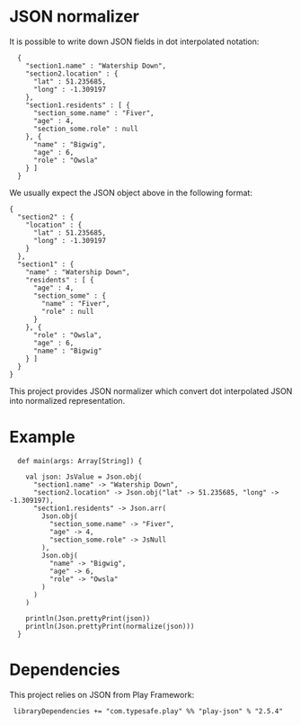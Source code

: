 
# JSON normalizer

It is possible to write down JSON fields in dot interpolated notation:

      {
        "section1.name" : "Watership Down",
        "section2.location" : {
          "lat" : 51.235685,
          "long" : -1.309197
        },
        "section1.residents" : [ {
          "section_some.name" : "Fiver",
          "age" : 4,
          "section_some.role" : null
        }, {
          "name" : "Bigwig",
          "age" : 6,
          "role" : "Owsla"
        } ]
      }
      
We usually expect the JSON object above in the following format:

    {
      "section2" : {
        "location" : {
          "lat" : 51.235685,
          "long" : -1.309197
        }
      },
      "section1" : {
        "name" : "Watership Down",
        "residents" : [ {
          "age" : 4,
          "section_some" : {
            "name" : "Fiver",
            "role" : null
          }
        }, {
          "role" : "Owsla",
          "age" : 6,
          "name" : "Bigwig"
        } ]
      }
    }
    
This project provides JSON normalizer which convert dot interpolated 
JSON into normalized representation.

# Example 

      def main(args: Array[String]) {
    
        val json: JsValue = Json.obj(
          "section1.name" -> "Watership Down",
          "section2.location" -> Json.obj("lat" -> 51.235685, "long" -> -1.309197),
          "section1.residents" -> Json.arr(
            Json.obj(
              "section_some.name" -> "Fiver",
              "age" -> 4,
              "section_some.role" -> JsNull
            ),
            Json.obj(
              "name" -> "Bigwig",
              "age" -> 6,
              "role" -> "Owsla"
            )
          )
        )
    
        println(Json.prettyPrint(json))
        println(Json.prettyPrint(normalize(json)))
      }
      
# Dependencies

This project relies on JSON from Play Framework:
    
     libraryDependencies += "com.typesafe.play" %% "play-json" % "2.5.4"